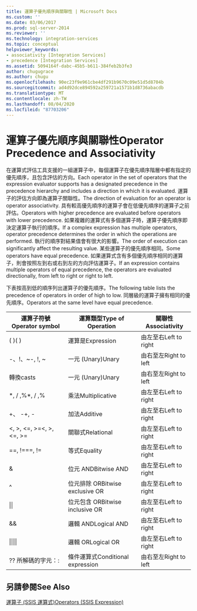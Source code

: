 ```yaml
---
title: 運算子優先順序與關聯性 | Microsoft Docs
ms.custom: ''
ms.date: 03/06/2017
ms.prod: sql-server-2014
ms.reviewer: ''
ms.technology: integration-services
ms.topic: conceptual
helpviewer_keywords:
- associativity [Integration Services]
- precedence [Integration Services]
ms.assetid: 5094164f-dabc-45b5-b611-384feb2b3fe3
author: chugugrace
ms.author: chugu
ms.openlocfilehash: 90ec23f9e961cbe4df291b9670c09e51d5d8704b
ms.sourcegitcommit: ad4d92dce894592a259721a1571b1d8736abacdb
ms.translationtype: MT
ms.contentlocale: zh-TW
ms.lasthandoff: 08/04/2020
ms.locfileid: "87703206"
---
```

# <a name="operator-precedence-and-associativity"></a><span data-ttu-id="2e982-102">運算子優先順序與關聯性</span><span class="sxs-lookup"><span data-stu-id="2e982-102">Operator Precedence and Associativity</span></span>
  <span data-ttu-id="2e982-103">在運算式評估工具支援的一組運算子中，每個運算子在優先順序階層中都有指定的優先順序，且包含評估的方向。</span><span class="sxs-lookup"><span data-stu-id="2e982-103">Each operator in the set of operators that the expression evaluator supports has a designated precedence in the precedence hierarchy and includes a direction in which it is evaluated.</span></span> <span data-ttu-id="2e982-104">運算子的評估方向即為運算子關聯性。</span><span class="sxs-lookup"><span data-stu-id="2e982-104">The direction of evaluation for an operator is operator associativity.</span></span> <span data-ttu-id="2e982-105">具有較高優先順序的運算子會在低優先順序的運算子之前評估。</span><span class="sxs-lookup"><span data-stu-id="2e982-105">Operators with higher precedence are evaluated before operators with lower precedence.</span></span> <span data-ttu-id="2e982-106">如果複雜的運算式有多個運算子時，運算子優先順序即決定運算子執行的順序。</span><span class="sxs-lookup"><span data-stu-id="2e982-106">If a complex expression has multiple operators, operator precedence determines the order in which the operations are performed.</span></span> <span data-ttu-id="2e982-107">執行的順序對結果值會有很大的影響。</span><span class="sxs-lookup"><span data-stu-id="2e982-107">The order of execution can significantly affect the resulting value.</span></span> <span data-ttu-id="2e982-108">某些運算子的優先順序相同。</span><span class="sxs-lookup"><span data-stu-id="2e982-108">Some operators have equal precedence.</span></span> <span data-ttu-id="2e982-109">如果運算式含有多個優先順序相同的運算子，則會按照左到右或右到左的方向評估運算子。</span><span class="sxs-lookup"><span data-stu-id="2e982-109">If an expression contains multiple operators of equal precedence, the operators are evaluated directionally, from left to right or right to left.</span></span>  
  
 <span data-ttu-id="2e982-110">下表按高到低的順序列出運算子的優先順序。</span><span class="sxs-lookup"><span data-stu-id="2e982-110">The following table lists the precedence of operators in order of high to low.</span></span> <span data-ttu-id="2e982-111">同層級的運算子擁有相同的優先順序。</span><span class="sxs-lookup"><span data-stu-id="2e982-111">Operators at the same level have equal precedence.</span></span>  
  
|<span data-ttu-id="2e982-112">運算子符號</span><span class="sxs-lookup"><span data-stu-id="2e982-112">Operator symbol</span></span>|<span data-ttu-id="2e982-113">運算類型</span><span class="sxs-lookup"><span data-stu-id="2e982-113">Type of Operation</span></span>|<span data-ttu-id="2e982-114">關聯性</span><span class="sxs-lookup"><span data-stu-id="2e982-114">Associativity</span></span>|  
|---------------------|-----------------------|-------------------|  
|<span data-ttu-id="2e982-115">( )</span><span class="sxs-lookup"><span data-stu-id="2e982-115">( )</span></span>|<span data-ttu-id="2e982-116">運算是</span><span class="sxs-lookup"><span data-stu-id="2e982-116">Expression</span></span>|<span data-ttu-id="2e982-117">由左至右</span><span class="sxs-lookup"><span data-stu-id="2e982-117">Left to right</span></span>|  
|<span data-ttu-id="2e982-118">-、!、~</span><span class="sxs-lookup"><span data-stu-id="2e982-118">-, !, ~</span></span>|<span data-ttu-id="2e982-119">一元 (Unary)</span><span class="sxs-lookup"><span data-stu-id="2e982-119">Unary</span></span>|<span data-ttu-id="2e982-120">由右至左</span><span class="sxs-lookup"><span data-stu-id="2e982-120">Right to left</span></span>|  
|<span data-ttu-id="2e982-121">轉換</span><span class="sxs-lookup"><span data-stu-id="2e982-121">casts</span></span>|<span data-ttu-id="2e982-122">一元 (Unary)</span><span class="sxs-lookup"><span data-stu-id="2e982-122">Unary</span></span>|<span data-ttu-id="2e982-123">由右至左</span><span class="sxs-lookup"><span data-stu-id="2e982-123">Right to left</span></span>|  
|<span data-ttu-id="2e982-124">\*, / ,%</span><span class="sxs-lookup"><span data-stu-id="2e982-124">\*, / ,%</span></span>|<span data-ttu-id="2e982-125">乘法</span><span class="sxs-lookup"><span data-stu-id="2e982-125">Multiplicative</span></span>|<span data-ttu-id="2e982-126">由左至右</span><span class="sxs-lookup"><span data-stu-id="2e982-126">Left to right</span></span>|  
|<span data-ttu-id="2e982-127">+、 -</span><span class="sxs-lookup"><span data-stu-id="2e982-127">+, -</span></span>|<span data-ttu-id="2e982-128">加法</span><span class="sxs-lookup"><span data-stu-id="2e982-128">Additive</span></span>|<span data-ttu-id="2e982-129">由左至右</span><span class="sxs-lookup"><span data-stu-id="2e982-129">Left to right</span></span>|  
|<span data-ttu-id="2e982-130">\<, >, \<=, >=</span><span class="sxs-lookup"><span data-stu-id="2e982-130">\<, >, \<=, >=</span></span>|<span data-ttu-id="2e982-131">關聯式</span><span class="sxs-lookup"><span data-stu-id="2e982-131">Relational</span></span>|<span data-ttu-id="2e982-132">由左至右</span><span class="sxs-lookup"><span data-stu-id="2e982-132">Left to right</span></span>|  
|<span data-ttu-id="2e982-133">==, !=</span><span class="sxs-lookup"><span data-stu-id="2e982-133">==, !=</span></span>|<span data-ttu-id="2e982-134">等式</span><span class="sxs-lookup"><span data-stu-id="2e982-134">Equality</span></span>|<span data-ttu-id="2e982-135">由左至右</span><span class="sxs-lookup"><span data-stu-id="2e982-135">Left to right</span></span>|  
|&|<span data-ttu-id="2e982-136">位元 AND</span><span class="sxs-lookup"><span data-stu-id="2e982-136">Bitwise AND</span></span>|<span data-ttu-id="2e982-137">由左至右</span><span class="sxs-lookup"><span data-stu-id="2e982-137">Left to right</span></span>|  
|^|<span data-ttu-id="2e982-138">位元排除 OR</span><span class="sxs-lookup"><span data-stu-id="2e982-138">Bitwise exclusive OR</span></span>|<span data-ttu-id="2e982-139">由左至右</span><span class="sxs-lookup"><span data-stu-id="2e982-139">Left to right</span></span>|  
|<span data-ttu-id="2e982-140">&#124;</span><span class="sxs-lookup"><span data-stu-id="2e982-140">&#124;</span></span>|<span data-ttu-id="2e982-141">位元包含 OR</span><span class="sxs-lookup"><span data-stu-id="2e982-141">Bitwise inclusive OR</span></span>|<span data-ttu-id="2e982-142">由左至右</span><span class="sxs-lookup"><span data-stu-id="2e982-142">Left to right</span></span>|  
|&&|<span data-ttu-id="2e982-143">邏輯 AND</span><span class="sxs-lookup"><span data-stu-id="2e982-143">Logical AND</span></span>|<span data-ttu-id="2e982-144">由左至右</span><span class="sxs-lookup"><span data-stu-id="2e982-144">Left to right</span></span>|  
|<span data-ttu-id="2e982-145">&#124;&#124;</span><span class="sxs-lookup"><span data-stu-id="2e982-145">&#124;&#124;</span></span>|<span data-ttu-id="2e982-146">邏輯 OR</span><span class="sxs-lookup"><span data-stu-id="2e982-146">Logical OR</span></span>|<span data-ttu-id="2e982-147">由左至右</span><span class="sxs-lookup"><span data-stu-id="2e982-147">Left to right</span></span>|  
|<span data-ttu-id="2e982-148">?</span><span class="sxs-lookup"><span data-stu-id="2e982-148">?</span></span> <span data-ttu-id="2e982-149">所解碼的字元：</span><span class="sxs-lookup"><span data-stu-id="2e982-149">:</span></span>|<span data-ttu-id="2e982-150">條件運算式</span><span class="sxs-lookup"><span data-stu-id="2e982-150">Conditional expression</span></span>|<span data-ttu-id="2e982-151">由右至左</span><span class="sxs-lookup"><span data-stu-id="2e982-151">Right to left</span></span>|  
  
## <a name="see-also"></a><span data-ttu-id="2e982-152">另請參閱</span><span class="sxs-lookup"><span data-stu-id="2e982-152">See Also</span></span>  
 [<span data-ttu-id="2e982-153">運算子 &#40;SSIS 運算式&#41;</span><span class="sxs-lookup"><span data-stu-id="2e982-153">Operators &#40;SSIS Expression&#41;</span></span>](operators-ssis-expression.md)  
  
  
